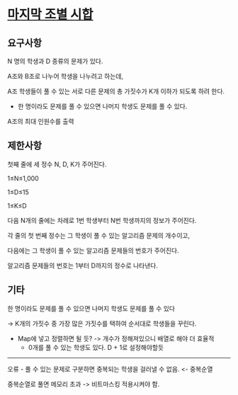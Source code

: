 # [마지막 조별 시합](https://www.acmicpc.net/problem/2128)

## 요구사항

N 명의 학생과 D 종류의 문제가 있다.

A조와 B조로 나누어 학생을 나누려고 하는데,

A조 학생들이 풀 수 있는 서로 다른 문제의 총 가짓수가 K개 이하가 되도록 하려 한다.
- 한 명이라도 문제를 풀 수 있으면 나머지 학생도 문제를 풀 수 있다.

A조의 최대 인원수를 출력

## 제한사항

첫째 줄에 세 정수 N, D, K가 주어진다. 

1≤N≤1,000

1≤D≤15

1≤K≤D

다음 N개의 줄에는 차례로 1번 학생부터 N번 학생까지의 정보가 주어진다. 

각 줄의 첫 번째 정수는 그 학생이 풀 수 있는 알고리즘 문제의 개수이고, 

다음에는 그 학생이 풀 수 있는 알고리즘 문제들의 번호가 주어진다. 

알고리즘 문제들의 번호는 1부터 D까지의 정수로 나타낸다.

## 기타

한 명이라도 문제를 풀 수 있으면 나머지 학생도 문제를 풀 수 있다

-> K개의 가짓수 중 가장 많은 가짓수를 택하여 순서대로 학생들을 꾸린다.

- Map에 넣고 정렬하면 될 듯? -> 개수가 정해져있으니 배열로 해야 더 효율적
  - 0개를 풀 수 있는 학생도 있다. D + 1로 설정해야할듯

---

오류 - 풀 수 있는 문제로 구분하면 중복되는 학생을 걸러낼 수 없음. <- 중복순열

중복순열로 풀면 메모리 초과 -> 비트마스킹 적용시켜야 함.
